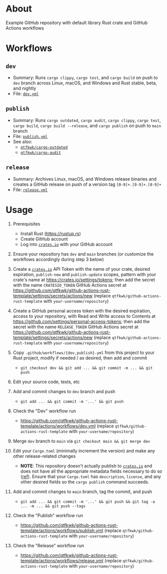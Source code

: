 # About

Example GitHub repository with default library Rust crate and GitHub Actions workflows

# Workflows

## `dev`

- Summary: Runs `cargo clippy`, `cargo test`, and `cargo build` on push to `dev` branch across
  Linux, macOS, and Windows and Rust stable, beta, and nightly
- File: [`dev.yml`](.github/workflows/dev.yml)

## `publish`

- Summary: Runs `cargo outdated`, `cargo audit`, `cargo clippy`, `cargo test`, `cargo build`,
  `cargo build --release`, and `cargo publish` on push to `main` branch
- File: [`publish.yml`](.github/workflows/publish.yml)
- See also:
    - [`qtfkwk/cargo-outdated`](https://github.com/qtfkwk/cargo-outdated)
    - [`qtfkwk/cargo-audit`](https://github.com/qtfkwk/cargo-audit)

## `release`

- Summary: Archives Linux, macOS, and Windows release binaries and creates a GitHub release on push
  of a version tag `[0-9]+.[0-9]+.[0-9]+`
- File: [`release.yml`](.github/workflows/release.yml)

# Usage

1. Prerequisites

    - Install Rust (<https://rustup.rs>)
    - Create GitHub account
    - Log into [`crates.io`] with your GitHub account

2. Ensure your repository has `dev` and `main` branches
   (or customize the workflows accordingly during step 3 below)

3. Create a [`crates.io`] API Token with the name of your crate, desired expiration, `publish-new`
   and `publish-update` scopes, pattern with your crate's name at
   <https://crates.io/settings/tokens>;
   then add the secret with the name `CRATESIO_TOKEN` GitHub Actions secret at
   <https://github.com/qtfkwk/github-actions-rust-template/settings/secrets/actions/new>
   (replace `qtfkwk/github-actions-rust-template` with `your-username/repository`)

4. Create a GitHub personal access token with the desired expiration, access to your repository,
   with Read and Write access to Contents at <https://github.com/settings/personal-access-tokens>;
   then add the secret with the name `RELEASE_TOKEN` GitHub Actions secret at
   <https://github.com/qtfkwk/github-actions-rust-template/settings/secrets/actions/new>
   (replace `qtfkwk/github-actions-rust-template` with `your-username/repository`)

5. Copy `.github/workflows/{dev,publish}.yml` from this project to your Rust project,
   modify if needed / as desired, then add and commit
    - `git checkout dev && git add ... && git commit -m ... && git push`

6. Edit your source code, tests, etc

7. Add and commit changes to `dev` branch and push
    - `git add ... && git commit -m '...' && git push`

8. Check the "Dev" workflow run
    - <https://github.com/qtfkwk/github-actions-rust-template/actions/workflows/dev.yml>
      (replace `qtfkwk/github-actions-rust-template` with `your-username/repository`)

9. Merge `dev` branch to `main` via `git checkout main && git merge dev`

10. Edit your `Cargo.toml` (minimally increment the version) and make any other release-related
    changes

    - **NOTE**: This repository doesn't actually publish to [`crates.io`] and does not have all the
      appropriate metadata fields necessary to do so
      ([ref](https://github.com/qtfkwk/github-actions-rust-template/actions/runs/14708310595/job/41273914888#step:11:25)).
      Ensure that your `Cargo.toml` has `description`, `license`, and any other desired fields so
      the `cargo publish` command succeeds.

11. Add and commit changes to `main` branch, tag the commit, and push
    - `git add ... && git commit -m '...' && git push && git tag -a ... -m ... && git push --tags`

12. Check the "Publish" workflow run
    - <https://github.com/qtfkwk/github-actions-rust-template/actions/workflows/publish.yml>
      (replace `qtfkwk/github-actions-rust-template` with `your-username/repository`)

13. Check the "Release" workflow run
    - <https://github.com/qtfkwk/github-actions-rust-template/actions/workflows/release.yml>
      (replace `qtfkwk/github-actions-rust-template` with `your-username/repository`)

[`crates.io`]: https://crates.io

